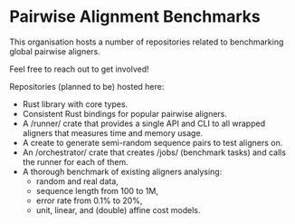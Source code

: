 # Pairwise Alignment Benchmarks

This organisation hosts a number of repositories related to benchmarking
global pairwise aligners.

Feel free to reach out to get involved!

Repositories (planned to be) hosted here:

- Rust library with core types.
- Consistent Rust bindings for popular pairwise aligners.
- A /runner/ crate that provides a single API and CLI to all wrapped aligners
  that measures time and memory usage.
- A create to generate semi-random sequence pairs to test aligners on.
- An /orchestrator/ crate that creates /jobs/ (benchmark tasks) and calls the
  runner for each of them.
- A thorough benchmark of existing aligners analysing:
  - random and real data,
  - sequence length from 100 to 1M,
  - error rate from 0.1% to 20%,
  - unit, linear, and (double) affine cost models.
